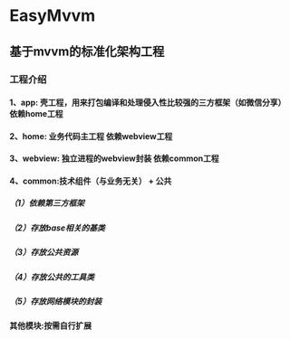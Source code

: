 # EasyMvvm
## 基于mvvm的标准化架构工程
### 工程介绍
#### 1、app: 壳工程，用来打包编译和处理侵入性比较强的三方框架（如微信分享） 依赖home工程

#### 2、home: 业务代码主工程 依赖webview工程

#### 3、webview: 独立进程的webview封装 依赖common工程

#### 4、common:技术组件（与业务无关） + 公共
##### （1）依赖第三方框架
##### （2）存放base相关的基类
##### （3）存放公共资源
##### （4）存放公共的工具类
##### （5）存放网络模块的封装

#### 其他模块:按需自行扩展
